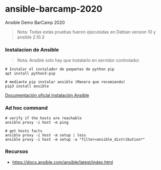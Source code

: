 # ansible-barcamp-2020
Ansible Demo BarCamp 2020

> Nota: Todas estás pruebas fueron ejecutadas en Debian version 10 y ansible 2.10.3

### Instalacion de Ansible
> Nota: Ansible solo hay que instalarlo en servidor controlador.

```shell
# Instalar el instalador de paquetes de python pip
apt install python3-pip

# mediante pip instalar ansible (Manera que recomiendo)
pip3 install ansible
```
[Documentación oficial instalación Ansible](https://docs.ansible.com/ansible/latest/installation_guide/intro_installation.html)


### Ad hoc command
```shell
# verify if the hosts are reachable
ansible proxy -i host -m ping

# get hosts facts
ansible proxy -i host -m setup | less
ansible proxy -i host -m setup -a "filter=ansible_distribution*"
```

### Recursos
- https://docs.ansible.com/ansible/latest/index.html
